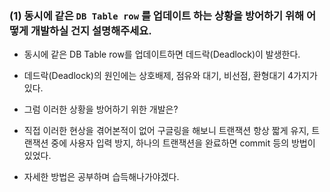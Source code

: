 ### (1) 동시에 같은 `DB Table row` 를 업데이트 하는 상황을 방어하기 위해 어떻게 개발하실 건지 설명해주세요.

- 동시에 같은 DB Table row를 업데이트하면 데드락(Deadlock)이 발생한다.

- 데드락(Deadlock)의 원인에는 상호배제, 점유와 대기, 비선점, 환형대기 4가지가 있다.

- 그럼 이러한 상황을 방어하기 위한 개발은?

- 직접 이러한 현상을 겪어본적이 없어 구글링을 해보니 트랜잭션 항상 짧게 유지, 트랜잭션 중에 사용자 입력 방지, 하나의 트랜잭션을 완료하면 commit 등의 방법이 있었다.

- 자세한 방법은 공부하며 습득해나가야겠다.